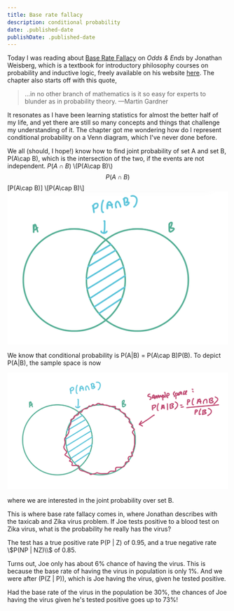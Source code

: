 ```yaml
---
title: Base rate fallacy
description: conditional probability
date: .published-date
publishDate: .published-date
---
```


Today I was reading about [Base Rate Fallacy](https://jonathanweisberg.org/vip/chbayes.html#baserate) on _Odds & Ends_ by Jonathan Weisberg, which is a textbook for introductory philosophy courses on probability and inductive logic, freely available on his website [here](https://jonathanweisberg.org/vip/). The chapter also starts off with this quote, 

> …in no other branch of mathematics is it so easy for experts to blunder as in probability theory.
> —Martin Gardner 

It resonates as I have been learning statistics for almost the better half of my life, and yet there are still so many concepts and things that challenge my understanding of it. The chapter got me wondering how do I represent conditional probability on a Venn diagram, which I've never done before. 

We all (should, I hope!) know how to find joint probability of set A and set B, P(A\cap B), which is the intersection of the two, if the events are not independent. $P(A\cap B)$ \\(P(A\cap B)\\) $$P(A\cap B)$$ \[P(A\cap B)\] \\[P(A\cap B)\\]
![jointProb](jointProb.jpg)

We know that conditional probability is P(A|B) = P(A\cap B)P(B). To depict P(A|B), the sample space is now 

![condProb](condProb.jpg)

where we are interested in the joint probability over set B.

This is where base rate fallacy comes in, where Jonathan describes with the taxicab and Zika virus problem. If Joe tests positive to a blood test on Zika virus, what is the probability he really has the virus? 

The test has a true positive rate P(P | Z) of 0.95, and a true negative rate \\$P(NP | NZ)\\$ of 0.85. 

Turns out, Joe only has about 6% chance of having the virus. This is because the base rate of having the virus in population is only 1%. And we were after \(P(Z | P)\), which is Joe having the virus, given he tested positive. 

Had the base rate of the virus in the population be 30%, the chances of Joe having the virus given he's tested positive goes up to 73%! 